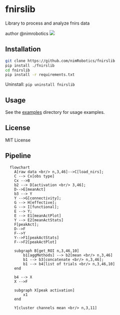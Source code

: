 # fnirslib

Library to process and analyze fnirs data

author @nimrobotics [![](https://img.shields.io/twitter/follow/nimrobotics.svg?style=social)](https://twitter.com/intent/follow?screen_name=nimrobotics)


## Installation


```bash
git clone https://github.com/nimRobotics/fnirslib
pip install ./fnirslib
cd fnirslib
pip install -r requirements.txt
```

Uninstall: `pip uninstall fnirslib`

## Usage

See the [examples](examples) directory for usage examples.

## License

MIT License

## Pipeline

```mermaid
  flowchart
    A[raw data <br/> n,3,46]-->C[load_nirs];
    C --> Cx[obs type]
    Cx -->B
    b2 --> D[activation <br/> 3,46];
    D-->E[meanAct]
    b3 --> Y
    Y -->G[connectivity];
    G --> H[effective];
    G --> I[functional];
    E --> Y;
    E --> E1[meanActPlot]
    Y --> E2[meanActStats]
    F[peakAct];
    D-->F
    F-->Y
    Y-->F1[peakActStats]
    F-->F2[peakActPlot]

    subgraph B[get_ROI n,3,46,10]
        b1[aggMethods] --> b2[mean <br/> n,3,46]
        b1 --> b3[concatenate <br/> n,3,46];
        b1 --> b4[list of trials <br/> n,3,46,10]
    end

    b4 --> X
    X -->F

    subgraph X[peak activation]
        x1
    end

    Y[cluster channels mean <br/> n,3,11]
```
